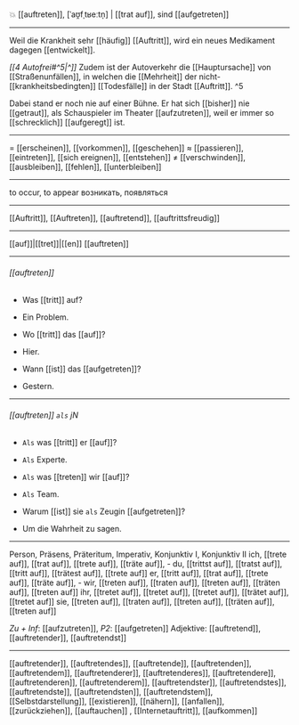 💥 [[auftreten]], [ˈaʊ̯fˌtʁeːtn̩] | [[trat auf]], sind [[aufgetreten]]

---

Weil die Krankheit sehr [[häufig]] [[Auftritt]], wird ein neues Medikament dagegen [[entwickelt]].

_[[4 Autofrei#^5|^]]_ Zudem ist der Autoverkehr die [[Hauptursache]] von [[Straßenunfällen]], in welchen die [[Mehrheit]] der nicht-[[krankheitsbedingten]] [[Todesfälle]] in der Stadt [[Auftritt]]. ^5

Dabei stand er noch nie auf einer Bühne. Er hat sich [[bisher]] nie [[getraut]], als Schauspieler im Theater [[aufzutreten]], weil er immer so [[schrecklich]] [[aufgeregt]] ist.

---

= [[erscheinen]], [[vorkommen]], [[geschehen]]
≈ [[passieren]], [[eintreten]], [[sich ereignen]], [[entstehen]]
≠ [[verschwinden]], [[ausbleiben]], [[fehlen]], [[unterbleiben]]

---

to occur, to appear
возникать, появляться

---

[[Auftritt]], [[Auftreten]], [[auftretend]], [[auftrittsfreudig]]

---

[[auf]]|[[tret]]|[[en]]
[[auftreten]]

---

###### [[auftreten]]

- Was [[tritt]] auf?
- Ein Problem.

- Wo [[tritt]] das [[auf]]?
- Hier.

- Wann [[ist]] das [[aufgetreten]]?
- Gestern.

---

###### [[auftreten]] `als` jN

- `Als` was [[tritt]] er [[auf]]?
- `Als` Experte.

- `Als` was [[treten]] wir [[auf]]?
- `Als` Team.

- Warum [[ist]] sie `als` Zeugin [[aufgetreten]]?
- Um die Wahrheit zu sagen.

---

Person, Präsens, Präteritum, Imperativ, Konjunktiv I, Konjunktiv II
ich, [[trete auf]], [[trat auf]], [[trete auf]], [[träte auf]], -
du, [[trittst auf]], [[tratst auf]], [[tritt auf]], [[trätest auf]], [[trete auf]]
er, [[tritt auf]], [[trat auf]], [[trete auf]], [[träte auf]], -
wir, [[treten auf]], [[traten auf]], [[treten auf]], [[träten auf]], [[treten auf]]
ihr, [[tretet auf]], [[tretet auf]], [[tretet auf]], [[trätet auf]], [[tretet auf]]
sie, [[treten auf]], [[traten auf]], [[treten auf]], [[träten auf]], [[treten auf]]

_Zu + Inf_: [[aufzutreten]], _P2_: [[aufgetreten]]
Adjektive: [[auftretend]], [[auftretender]], [[auftretendst]]

---

[[auftretender]], [[auftretendes]], [[auftretende]], [[auftretenden]], [[auftretendem]], [[auftretenderer]], [[auftretenderes]], [[auftretendere]], [[auftretenderen]], [[auftretenderem]], [[auftretendster]], [[auftretendstes]], [[auftretendste]], [[auftretendsten]], [[auftretendstem]], [[Selbstdarstellung]], [[existieren]], [[nähern]], [[anfallen]], [[zurückziehen]], [[auftauchen]]
, [[Internetauftritt]], [[aufkommen]]